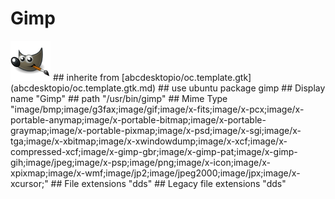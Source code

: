 # Gimp
<img src='icons/gimp.svg' height='64px' width='64px'>
## inherite from
[abcdesktopio/oc.template.gtk](abcdesktopio/oc.template.gtk.md)
## use ubuntu package
gimp
## Display name
"Gimp"
## path
"/usr/bin/gimp"
## Mime Type
"image/bmp;image/g3fax;image/gif;image/x-fits;image/x-pcx;image/x-portable-anymap;image/x-portable-bitmap;image/x-portable-graymap;image/x-portable-pixmap;image/x-psd;image/x-sgi;image/x-tga;image/x-xbitmap;image/x-xwindowdump;image/x-xcf;image/x-compressed-xcf;image/x-gimp-gbr;image/x-gimp-pat;image/x-gimp-gih;image/jpeg;image/x-psp;image/png;image/x-icon;image/x-xpixmap;image/x-wmf;image/jp2;image/jpeg2000;image/jpx;image/x-xcursor;"
## File extensions
"dds"
## Legacy file extensions
"dds"
